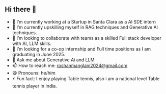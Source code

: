 ## Hi there 👋

- 🔭 I’m currently working at a Startup in Santa Clara as a AI SDE intern
- 🌱 I’m currently upskilling myself in RAG techniques and Generative AI techniques.
- 👯 I’m looking to collaborate with teams as a skilled Full stack developer with AI, LLM skills.
- 🤔 I’m looking for a co-op internship and Full time positions as I am graduating in June 2025.
- 💬 Ask me about Generative Ai and LLM
- 📫 How to reach me: roshanmanglani2024@gmail.com
- 😄 Pronouns: he/him
- ⚡ Fun fact: I enjoy playing Table tennis, also i am a national level Table tennis player in India.



